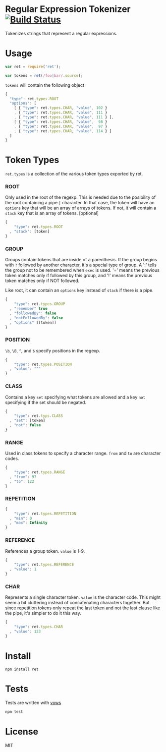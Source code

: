 # Regular Expression Tokenizer [![Build Status](https://secure.travis-ci.org/fent/ret.js.png)](http://travis-ci.org/fent/ret.js)

Tokenizes strings that represent a regular expressions.


# Usage
```js
var ret = require('ret');

var tokens = ret(/foo|bar/.source);
```

`tokens` will contain the following object

```js
{
  "type": ret.types.ROOT
  "options": [
    [ { "type": ret.types.CHAR, "value", 102 }
    , { "type": ret.types.CHAR, "value", 111 }
    , { "type": ret.types.CHAR, "value", 111 } ],
    [ { "type": ret.types.CHAR, "value",  98 }
    , { "type": ret.types.CHAR, "value",  97 }
    , { "type": ret.types.CHAR, "value", 114 } ]
  ]
}
```

# Token Types
`ret.types` is a collection of the various token types exported by ret.

### ROOT

Only used in the root of the regexp. This is needed due to the posibility of the root containing a pipe `|` character. In that case, the token will have an `options` key that will be an array of arrays of tokens. If not, it will contain a `stack` key that is an array of tokens.
[optional]

```js
{
    "type": ret.types.ROOT
  , "stack": [token]
}
```

### GROUP

Groups contain tokens that are inside of a parenthesis. If the group begins with `?` followed by another character, it's a special type of group. A ':' tells the group not to be remembered when `exec` is used. '=' means the previous token matches only if followed by this group, and '!' means the previous token matches only if NOT followed.

Like root, it can contain an `options` key instead of `stack` if there is a pipe.

```js
{
    "type": ret.types.GROUP
  , "remember" true
  , "followedBy": false
  , "notFollowedBy": false
  , "options" [[token]]
}
```

### POSITION

`\b`, `\B`, `^`, and `$` specify positions in the regexp.

```js
{
    "type": ret.types.POSITION
  , "value": "^"
}
```

### CLASS

Contains a key `set` specifying what tokens are allowed and a key `not` specifying if the set should be negated.

```js
{
    "type": ret.typs.CLASS
  , "set": [token]
  , "not": false
}
```

### RANGE

Used in class tokens to specify a character range. `from` and `to` are character codes.

```js
{
    "type": ret.types.RANGE
  , "from": 97
  , "to": 122
}
```

### REPETITION

```js
{
    "type": ret.types.REPETITION
  , "min": 0
  , "max": Infinity
}
```

### REFERENCE

References a group token. `value` is 1-9.

```js
{
    "type": ret.types.REFERENCE
  , "value": 1
}
```

### CHAR

Represents a single character token. `value` is the character code. This might seem a bit cluttering instead of concatenating characters together. But since repetition tokens only repeat the last token and not the last clause like the pipe, it's simpler to do it this way.

```js
{
    "type": ret.types.CHAR
  , "value": 123
}
```


# Install

    npm install ret


# Tests
Tests are written with [vows](http://vowsjs.org/)

```bash
npm test
```

# License
MIT

